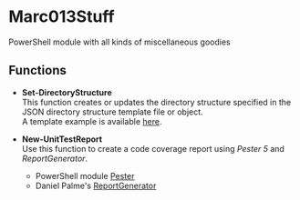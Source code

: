 # Marc013Stuff

PowerShell module with all kinds of miscellaneous goodies

## Functions

* **Set-DirectoryStructure** <br>
  This function creates or updates the directory structure specified in the JSON directory structure template file or object.<br>
  A template example is available [here][1].

* **New-UnitTestReport** <br>
  Use this function to create a code coverage report using _Pester 5_ and _ReportGenerator_.<br>
    * PowerShell module [Pester][2]
    * Daniel Palme's [ReportGenerator][3]

[1]: https://github.com/Marc013/Marc013Stuff/blob/main/Example/ExampleDirectoryStructure.json
[2]: https://www.powershellgallery.com/packages/Pester
[3]: https://danielpalme.github.io/ReportGenerator/